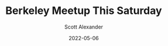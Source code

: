 ---
layout: podcast
title: "Berkeley Meetup This Saturday"
author: Scott Alexander
description: https://astralcodexten.substack.com/p/berkeley-meetup-this-saturday-26e
date: 2022-05-06
length: 174641
duration: 44
guid: berkeley-meetup-this-saturday-26e
---